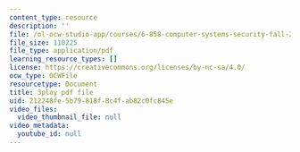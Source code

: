 ```yaml
---
content_type: resource
description: ''
file: /ol-ocw-studio-app/courses/6-858-computer-systems-security-fall-2014/212248fe5b79818f8c4fab82c0fc845e_xSQxaie_h1o.pdf
file_size: 110225
file_type: application/pdf
learning_resource_types: []
license: https://creativecommons.org/licenses/by-nc-sa/4.0/
ocw_type: OCWFile
resourcetype: Document
title: 3play pdf file
uid: 212248fe-5b79-818f-8c4f-ab82c0fc845e
video_files:
  video_thumbnail_file: null
video_metadata:
  youtube_id: null
---
```

